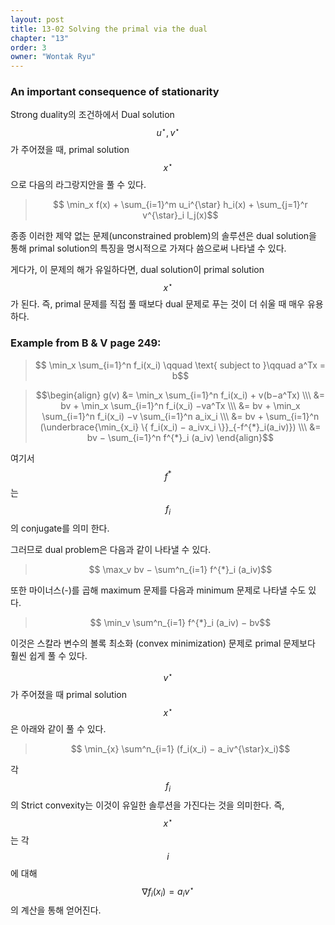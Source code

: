 ```yaml
---
layout: post
title: 13-02 Solving the primal via the dual
chapter: "13"
order: 3
owner: "Wontak Ryu"
---
```


### An important consequence of stationarity
Strong duality의 조건하에서 Dual solution $$u^{\star}, v^{\star}$$가 주어졌을 때, primal solution $$x^{\star}$$으로 다음의 라그랑지안을 풀 수 있다.

> $$ \min_x f(x) + \sum_{i=1}^m u_i^{\star} h_i(x) + \sum_{j=1}^r v^{\star}_i l_j(x)$$

종종 이러한 제약 없는 문제(unconstrained problem)의 솔루션은 dual solution을 통해 primal solution의 특징을 명시적으로 가져다 씀으로써 나타낼 수 있다.

게다가, 이 문제의 해가 유일하다면, dual solution이 primal solution $$x^{\star}$$가 된다.
즉, primal 문제를 직접 풀 때보다 dual 문제로 푸는 것이 더 쉬울 때 매우 유용하다.


### Example from B & V page 249:
> $$ \min_x \sum_{i=1}^n f_i(x_i) \qquad \text{ subject to }\qquad a^Tx = b$$


> $$\begin{align}
> g(v) &= \min_x \sum_{i=1}^n f_i(x_i) + v(b−a^Tx) \\\
> &= bv + \min_x \sum_{i=1}^n f_i(x_i) −va^Tx \\\
> &= bv + \min_x \sum_{i=1}^n f_i(x_i) −v \sum_{i=1}^n a_ix_i \\\
> &= bv + \sum_{i=1}^n (\underbrace{\min_{x_i} \{ f_i(x_i) − a_ivx_i \}}_{-f^{*}_i(a_iv)}) \\\
> &= bv − \sum_{i=1}^n f^{*}_i (a_iv)
> \end{align}$$
 
여기서 $$f^{*}$$는 $$f_i$$의 conjugate를 의미 한다.

그러므로 dual problem은 다음과 같이 나타낼 수 있다.
> $$ \max_v bv − \sum^n_{i=1} f^{*}_i (a_iv)$$

또한 마이너스(-)를 곱해 maximum 문제를 다음과 minimum 문제로 나타낼 수도 있다.
> $$ \min_v \sum^n_{i=1} f^{*}_i (a_iv) − bv$$

이것은 스칼라 변수의 볼록 최소화 (convex minimization) 문제로 primal 문제보다 훨씬 쉽게 풀 수 있다.

$$v^{\star}$$가 주어졌을 때 primal solution $$x^{\star}$$은 아래와 같이 풀 수 있다.
> $$ \min_{x} \sum^n_{i=1} (f_i(x_i) − a_iv^{\star}x_i)$$

각 $$f_i$$의 Strict convexity는 이것이 유일한 솔루션을 가진다는 것을 의미한다.
즉, $$x^{\star}$$는 각 $$i$$에 대해 $$∇f_i(x_i) = a_iv^{\star}$$의 계산을 통해 얻어진다.

